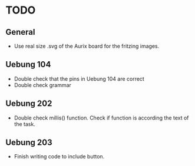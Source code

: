 # TODO

## General 

- Use real size .svg of the Aurix board for the fritzing images.

## Uebung 104

- Double check that the pins in Uebung 104 are correct
- Double check grammar

## Uebung 202

- Double check millis() function. Check if function is according the text of the task. 

## Uebung 203 

- Finish writing code to include button.